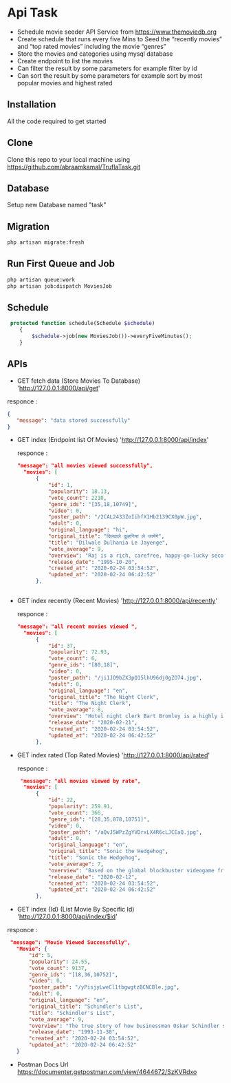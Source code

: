 # Api Task

* Schedule movie seeder API Service from https://www.themoviedb.org
* Create schedule that runs every five Mins to Seed the “recently
  movies” and “top rated movies” including the movie “genres”
* Store the movies and categories using mysql database
* Create endpoint to list the movies
* Can filter the result by some parameters for example filter by id
* Can sort the result by some parameters for example sort by most popular movies and
  highest rated

## Installation

All the code required to get started
## Clone
Clone this repo to your local machine using https://github.com/abraamkamal/TruflaTask.git
## Database
Setup new Database named "task"
## Migration

```bash
php artisan migrate:fresh 
```

## Run First Queue and Job

```bash
php artisan queue:work
php artisan job:dispatch MoviesJob
```
## Schedule
```php
 protected function schedule(Schedule $schedule)
    {
        $schedule->job(new MoviesJob())->everyFiveMinutes();
    }
```

## APIs
* GET fetch data (Store Movies To Database)
 'http://127.0.0.1:8000/api/get'
 
 responce :
 ```json
 {
    "message": "data stored successfully"
}
 ```
* GET index (Endpoint list Of Movies)
  'http://127.0.0.1:8000/api/index'
  
  responce : 
  ```json
  "message": "all movies viewed successfully",
    "movies": [
        {
            "id": 1,
            "popularity": 18.13,
            "vote_count": 2210,
            "genre_ids": "[35,18,10749]",
            "video": 0,
            "poster_path": "/2CAL2433ZeIihfX1Hb2139CX0pW.jpg",
            "adult": 0,
            "original_language": "hi",
            "original_title": "दिलवाले दुल्हनिया ले जायेंगे",
            "title": "Dilwale Dulhania Le Jayenge",
            "vote_average": 9,
            "overview": "Raj is a rich, carefree, happy-go-lucky second generation NRI. Simran is the daughter of Chaudhary Baldev Singh, who in spite of being an NRI is very strict about adherence to Indian values. Simran has left for India to be married to her childhood fiancé. Raj leaves for India with a mission at his hands, to claim his lady love under the noses of her whole family. Thus begins a saga.",
            "release_date": "1995-10-20",
            "created_at": "2020-02-24 03:54:52",
            "updated_at": "2020-02-24 06:42:52"
        },
        
* GET index recently (Recent Movies) 
  'http://127.0.0.1:8000/api/recently'
  
  responce :
  ```json
  "message": "all recent movies viewed ",
    "movies": [
        {
            "id": 37,
            "popularity": 72.93,
            "vote_count": 6,
            "genre_ids": "[80,18]",
            "video": 0,
            "poster_path": "/ji1JO9bZX3pQ15lhU96dj0gZO74.jpg",
            "adult": 0,
            "original_language": "en",
            "original_title": "The Night Clerk",
            "title": "The Night Clerk",
            "vote_average": 8,
            "overview": "Hotel night clerk Bart Bromley is a highly intelligent young man on the Autism spectrum. When a woman is murdered during his shift, Bart becomes the prime suspect. As the police investigation closes in, Bart makes a personal connection with a beautiful guest named Andrea, but soon realises he must stop the real murderer before she becomes the next victim.",
            "release_date": "2020-02-21",
            "created_at": "2020-02-24 03:54:52",
            "updated_at": "2020-02-24 06:42:52"
        },
  ```
* GET index rated (Top Rated Movies)
  'http://127.0.0.1:8000/api/rated'
  
  responce : 
  ```json
   "message": "all movies viewed by rate",
    "movies": [
        {
            "id": 22,
            "popularity": 259.91,
            "vote_count": 366,
            "genre_ids": "[28,35,878,10751]",
            "video": 0,
            "poster_path": "/aQvJ5WPzZgYVDrxLX4R6cLJCEaQ.jpg",
            "adult": 0,
            "original_language": "en",
            "original_title": "Sonic the Hedgehog",
            "title": "Sonic the Hedgehog",
            "vote_average": 7,
            "overview": "Based on the global blockbuster videogame franchise from Sega, Sonic the Hedgehog tells the story of the world’s speediest hedgehog as he embraces his new home on Earth. In this live-action adventure comedy, Sonic and his new best friend team up to defend the planet from the evil genius Dr. Robotnik and his plans for world domination.",
            "release_date": "2020-02-12",
            "created_at": "2020-02-24 03:54:52",
            "updated_at": "2020-02-24 06:42:52"
        },
  ```
* GET index {Id} (List Movie By Specific Id)
 'http://127.0.0.1:8000/api/index/$id'
 
 responce :
 ```json
  "message": "Movie Viewed Successfully",
    "Movie": {
        "id": 5,
        "popularity": 24.55,
        "vote_count": 9137,
        "genre_ids": "[18,36,10752]",
        "video": 0,
        "poster_path": "/yPisjyLweCl1tbgwgtzBCNCBle.jpg",
        "adult": 0,
        "original_language": "en",
        "original_title": "Schindler's List",
        "title": "Schindler's List",
        "vote_average": 9,
        "overview": "The true story of how businessman Oskar Schindler saved over a thousand Jewish lives from the Nazis while they worked as slaves in his factory during World War II.",
        "release_date": "1993-11-30",
        "created_at": "2020-02-24 03:54:52",
        "updated_at": "2020-02-24 06:42:52"
    }
 ```
* Postman Docs Url https://documenter.getpostman.com/view/4644672/SzKVRdxo
  

